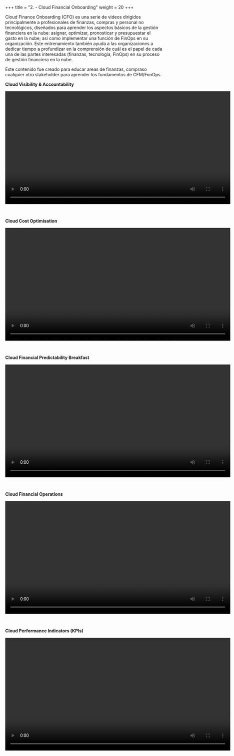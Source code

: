 +++ 
title = "2. - Cloud Financial Onboarding" 
weight = 20
+++

Cloud Finance Onboarding (CFO) es una serie de videos dirigidos principalmente a profesionales de finanzas, compras y personal no tecnológicos, diseñados para aprender los aspectos básicos de la gestión financiera en la nube: asignar, optimizar, pronosticar y presupuestar el gasto en la nube; así como implementar una función de FinOps en su organización. Este entrenamiento también ayuda a las organizaciones a dedicar tiempo a profundizar en la comprensión de cuál es el papel de cada una de las partes interesadas (finanzas, tecnología, FinOps) en su proceso de gestión financiera en la nube.

Este contenido fue creado para educar areas de finanzas, compraso cualquier otro stakeholder para aprender los fundamentos de CFM/FonOps.

**Cloud Visibility & Accountability**

<video src="https://ee-assets-prod-us-east-1.s3.us-east-1.amazonaws.com/modules/3b13502c24d042f7941ef888bac23e9c/v1/CFO-Module1.mp4" type="video/mp4" width="720" controls></video>

<br>

**Cloud Cost Optimisation**

<video src="https://ee-assets-prod-us-east-1.s3.us-east-1.amazonaws.com/modules/3b13502c24d042f7941ef888bac23e9c/v1/CFO-Module2.mp4" type="video/mp4" width="720" controls></video>

<br>

**Cloud Financial Predictability Breakfast**

<video src="https://ee-assets-prod-us-east-1.s3.us-east-1.amazonaws.com/modules/3b13502c24d042f7941ef888bac23e9c/v1/CFO-Module3.mp4" type="video/mp4" width="720" controls></video>

<br>

**Cloud Financial Operations**

<video src="https://ee-assets-prod-us-east-1.s3.us-east-1.amazonaws.com/modules/3b13502c24d042f7941ef888bac23e9c/v1/CFO-Module4.mp4" type="video/mp4" width="720" controls></video>

<br>

**Cloud Performance Indicators (KPIs)**

<video src="https://ee-assets-prod-us-east-1.s3.us-east-1.amazonaws.com/modules/3b13502c24d042f7941ef888bac23e9c/v1/CFO-Module5.mp4" type="video/mp4" width="720" controls></video>